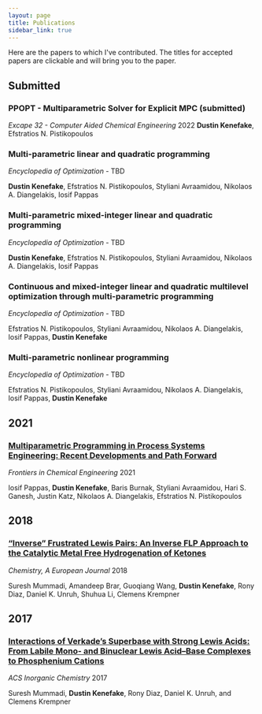 ```yaml
---
layout: page
title: Publications
sidebar_link: true
---
```


Here are the papers to which I've contributed. The titles for accepted papers are clickable and will bring you to the paper.

## Submitted

### PPOPT - Multiparametric Solver for Explicit MPC (submitted)
*Excape 32 - Computer Aided Chemical Engineering* 2022
**Dustin Kenefake**, Efstratios N. Pistikopoulos

### Multi-parametric linear and quadratic programming

*Encyclopedia of Optimization* - TBD

**Dustin Kenefake**, Efstratios N. Pistikopoulos, Styliani Avraamidou, Nikolaos A. Diangelakis, Iosif Pappas

### Multi-parametric mixed-integer linear and quadratic programming

*Encyclopedia of Optimization* - TBD

**Dustin Kenefake**, Efstratios N. Pistikopoulos, Styliani Avraamidou, Nikolaos A. Diangelakis, Iosif Pappas

### Continuous and mixed-integer linear and quadratic multilevel optimization through multi-parametric programming

*Encyclopedia of Optimization* - TBD

Efstratios N. Pistikopoulos, Styliani Avraamidou, Nikolaos A. Diangelakis, Iosif Pappas,  **Dustin Kenefake**

### Multi-parametric nonlinear programming

*Encyclopedia of Optimization* - TBD

Efstratios N. Pistikopoulos, Styliani Avraamidou, Nikolaos A. Diangelakis, Iosif Pappas,  **Dustin Kenefake**

## 2021

### [Multiparametric Programming in Process Systems Engineering: Recent Developments and Path Forward](https://doi.org/10.3389/fceng.2020.620168) 

*Frontiers in Chemical Engineering* 2021

Iosif Pappas, **Dustin Kenefake**, Baris Burnak, Styliani Avraamidou, Hari S. Ganesh, Justin Katz, Nikolaos A. Diangelakis, Efstratios N. Pistikopoulos


## 2018
### [“Inverse” Frustrated Lewis Pairs: An Inverse FLP Approach to the Catalytic Metal Free Hydrogenation of Ketones](https://doi.org/10.1002/chem.201804370)

*Chemistry, A European Journal* 2018

Suresh Mummadi, Amandeep Brar, Guoqiang Wang, **Dustin Kenefake**, Rony Diaz, Daniel K. Unruh, Shuhua Li, Clemens Krempner

## 2017
### [Interactions of Verkade’s Superbase with Strong Lewis Acids: From Labile Mono- and Binuclear Lewis Acid–Base Complexes to Phosphenium Cations](https://doi.org/10.1021/acs.inorgchem.7b01719)

*ACS Inorganic Chemistry* 2017

Suresh Mummadi, **Dustin Kenefake**, Rony Diaz, Daniel K. Unruh, and Clemens Krempner
